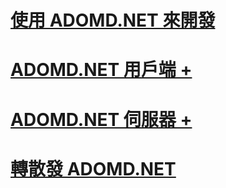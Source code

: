 # [使用 ADOMD.NET 來開發](developing-with-adomd-net.md)

# [ADOMD.NET 用戶端 +](../../../analysis-services/multidimensional-models-adomd-net-client/adomd-net-client-functionality.md)
# [ADOMD.NET 伺服器 +](../../../analysis-services/multidimensional-models-adomd-net-server/adomd-net-server-functionality.md)

# [轉散發 ADOMD.NET](redistributing-adomd-net.md)
